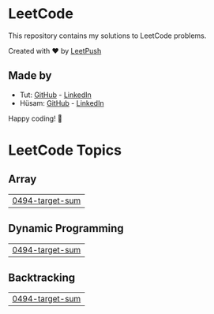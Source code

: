 # LeetCode

This repository contains my solutions to LeetCode problems.

Created with :heart: by [LeetPush](https://github.com/husamahmud/LeetPush)

 ## Made by 
 - Tut: [GitHub](https://github.com/TutTrue) - [LinkedIn](https://www.linkedin.com/in/mahmoud-hamdy-8b6825245/)
 - Hüsam: [GitHub](https://github.com/husamahmud) - [LinkedIn](https://www.linkedin.com/in/husamahmud/)

 Happy coding! 🚀
<!---LeetCode Topics Start-->
# LeetCode Topics
## Array
|  |
| ------- |
| [0494-target-sum](https://github.com/rajnishkumar1906/Leetcode/tree/master/0494-target-sum) |
## Dynamic Programming
|  |
| ------- |
| [0494-target-sum](https://github.com/rajnishkumar1906/Leetcode/tree/master/0494-target-sum) |
## Backtracking
|  |
| ------- |
| [0494-target-sum](https://github.com/rajnishkumar1906/Leetcode/tree/master/0494-target-sum) |
<!---LeetCode Topics End-->